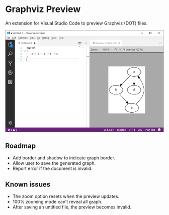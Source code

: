 # Graphviz Preview

An extension for Visual Studio Code to preview Graphviz (DOT) files.

![Graphviz Preview screenshot](screenshot.png)

## Roadmap

- Add border and shadow to indicate graph border.
- Allow user to save the generated graph.
- Report error if the document is invalid.

## Known issues

- The zoom option resets when the preview updates.
- 100% zooming mode can’t reveal all graph.
- After saving an untitled file, the preview becomes invalid.
